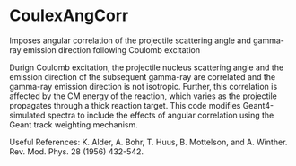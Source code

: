 # CoulexAngCorr
Imposes angular correlation of the projectile scattering angle and gamma-ray emission direction following Coulomb excitation

Durign Coulomb excitation, the projectile nucleus scattering angle and the emission direction of the subsequent gamma-ray are correlated and the gamma-ray emission direction is not isotropic. Further, this correlation is affected by the CM energy of the reaction, which varies as the projectile propagates through a thick reaction target. This code modifies Geant4-simulated spectra to include the effects of angular correlation using the Geant track weighting mechanism.

Useful References: K. Alder, A. Bohr, T. Huus, B. Mottelson, and A. Winther. Rev. Mod. Phys. 28 (1956) 432-542.
